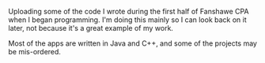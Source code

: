 Uploading some of the code I wrote during the first half of Fanshawe CPA when I began programming. I'm doing this mainly so I can look back on it later, not because it's a great example of my work.

Most of the apps are written in Java and C++, and some of the projects may be mis-ordered.
